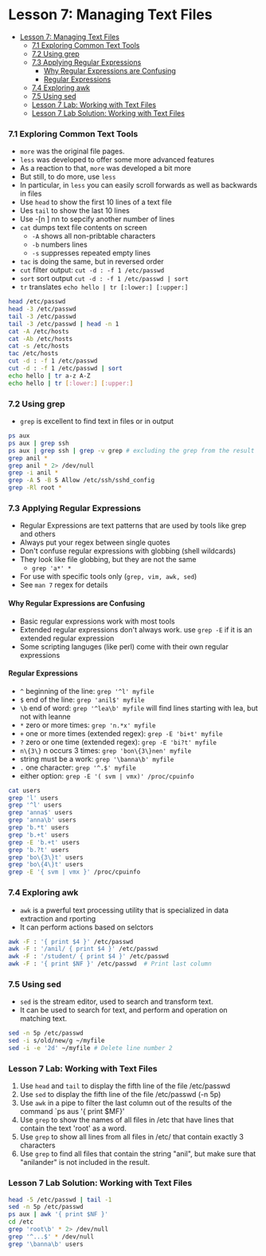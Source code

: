# Lesson 7: Managing Text Files

- [Lesson 7: Managing Text Files](#lesson-7-managing-text-files)
    - [7.1 Exploring Common Text Tools](#71-exploring-common-text-tools)
    - [7.2 Using grep](#72-using-grep)
    - [7.3 Applying Regular Expressions](#73-applying-regular-expressions)
      - [Why Regular Expressions are Confusing](#why-regular-expressions-are-confusing)
      - [Regular Expressions](#regular-expressions)
    - [7.4 Exploring awk](#74-exploring-awk)
    - [7.5 Using sed](#75-using-sed)
    - [Lesson 7 Lab: Working with Text Files](#lesson-7-lab-working-with-text-files)
    - [Lesson 7 Lab Solution: Working with Text Files](#lesson-7-lab-solution-working-with-text-files)

### 7.1 Exploring Common Text Tools

- `more` was the original file pages.
- `less` was developed to offer some more advanced features
- As a reaction to that, `more` was developed a bit more
- But still, to do more, use `less`
- In particular, in `less` you can easily scroll forwards as well as backwards in files
- Use `head` to show the first 10 lines of a text file
- Ues `tail` to show the last 10 lines
- Use -[n ] nn to sepcify another number of lines
- `cat` dumps text file contents on screen
  - `-A` shows all non-pribtable characters
  - `-b` numbers lines
  - `-s` suppresses repeated empty lines
- `tac` is doing the same, but in reversed order
- `cut` filter output: `cut -d : -f 1 /etc/passwd`
-  `sort` sort output `cut -d : -f 1 /etc/passwd | sort`
-  `tr` translates `echo hello | tr [:lower:] [:upper:]`

```bash
head /etc/passwd
head -3 /etc/passwd
tail -3 /etc/passwd
tail -3 /etc/passwd | head -n 1
cat -A /etc/hosts
cat -Ab /etc/hosts
cat -s /etc/hosts
tac /etc/hosts
cut -d : -f 1 /etc/passwd
cut -d : -f 1 /etc/passwd | sort
echo hello | tr a-z A-Z
echo hello | tr [:lower:] [:upper:]
```

### 7.2 Using grep

- `grep` is excellent to find text in files or in output

```bash
ps aux
ps aux | grep ssh
ps aux | grep ssh | grep -v grep # excluding the grep from the result
grep anil *
grep anil * 2> /dev/null
grep -i anil *
grep -A 5 -B 5 Allow /etc/ssh/sshd_config
grep -Rl root *
```

### 7.3 Applying Regular Expressions

- Regular Expressions are text patterns that are used by tools like grep and others
- Always put your regex between single quotes
- Don't confuse regular expressions with globbing (shell wildcards)
- They look like file globbing, but they are not the same
  - `grep 'a*' *`
- For use with specific tools only (`grep, vim, awk, sed`)
- See `man 7` regex for details

#### Why Regular Expressions are Confusing 

- Basic regular expressions work with most tools
- Extended regular expressions don't always work. use `grep -E` if it is an extended regular expression
- Some scripting languges (like perl) come with their own regular expressions

#### Regular Expressions

- `^` beginning of the line: `grep '^l' myfile`
- `$` end of the line: `grep 'anil$' myfile`
- `\b` end of word: `grep '^lea\b' myfile` will find lines starting with lea, but not with leanne
- `*` zero or more times: `grep 'n.*x' myfile`
- `+` one or more times (extended regex): `grep -E 'bi+t' myfile` 
- `?` zero or one time (extended regex): `grep -E 'bi?t' myfile`
- `n\{3\}` n occurs 3 times: `grep 'bon\{3\}nen' myfile`
- string must be a work: `grep '\banna\b' myfile`
- `.` one character: `grep '^.$' myfile`
- either option: `grep -E '( svm | vmx)' /proc/cpuinfo`


```bash
cat users
grep 'l' users
grep '^l' users
grep 'anna$' users
grep 'anna\b' users
grep 'b.*t' users
grep 'b.+t' users
grep -E 'b.+t' users
grep 'b.?t' users
grep 'bo\{3\}t' users
grep 'bo\{4\}t' users
grep -E '{ svm | vmx }' /proc/cpuinfo
```

### 7.4 Exploring awk

- `awk` is a pwerful text processing utility that is specialized in data extraction and rporting
- It can perform actions based on selctors

```bash
awk -F : '{ print $4 }' /etc/passwd
awk -F : '/anil/ { print $4 }' /etc/passwd
awk -F : '/student/ { print $4 }' /etc/passwd
awk -F : '{ print $NF }' /etc/passwd  # Print last column
```

### 7.5 Using sed

- `sed` is the stream editor, used to search and transform text.
- It can be used to search for text, and perform and operation on matching text.
```bash
sed -n 5p /etc/passwd
sed -i s/old/new/g ~/myfile
sed -i -e '2d' ~/myfile # Delete line number 2
```

### Lesson 7 Lab: Working with Text Files

1. Use `head` and `tail` to display the fifth line of the file /etc/passwd
2. Use `sed` to display the fifth line of the file /etc/passwd (-n 5p)
3. Use `awk` in a pipe to filter the last column out of the results of the command `ps aus '{ print $MF}'
4. Use `grep` to show the names of all files in /etc that have lines that contain the text 'root' as a word.
5. Use `grep` to show all lines from all files in /etc/ that contain exactly 3 characters
6. Use `grep` to find all files that contain the string "anil", but make sure that "anilander" is not included in the result.

### Lesson 7 Lab Solution: Working with Text Files

```bash
head -5 /etc/passwd | tail -1
sed -n 5p /etc/passwd
ps aux | awk '{ print $NF }'
cd /etc
grep 'root\b' * 2> /dev/null
grep '^...$' * /dev/null
grep '\banna\b' users
```
